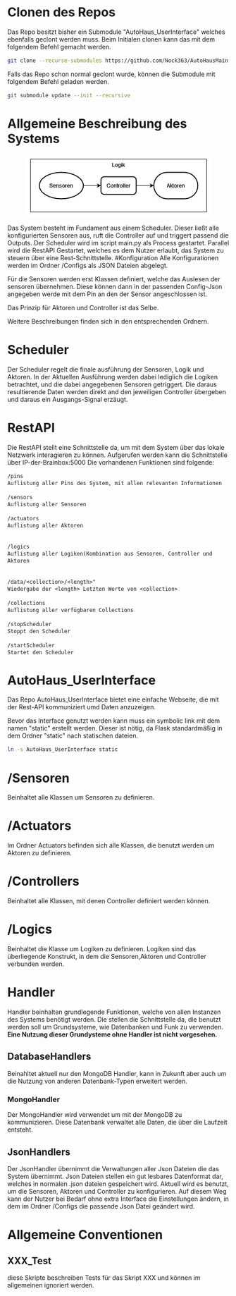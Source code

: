 # Clonen des Repos

Das Repo besitzt bisher ein Submodule "AutoHaus_UserInterface" welches ebenfalls geclont werden muss.
Beim Initialen clonen kann das mit dem folgendem Befehl gemacht werden.

```bash
git clone --recurse-submodules https://github.com/Nock363/AutoHausMain.git
```

Falls das Repo schon normal geclont wurde, können die Submodule mit folgendem Befehl geladen werden.

```bash
git submodule update --init --recursive
```



# Allgemeine Beschreibung des Systems

<p align="center">
  <img src="misc/BaseAufbau.jpg" alt="Sublime's custom image"/>
</p>


Das System besteht im Fundament aus einem Scheduler. Dieser ließt alle konfigurierten Sensoren aus, ruft die Controller auf und triggert passend die Outputs. Der Scheduler wird im script main.py als Process gestartet. Parallel wird die RestAPI Gestartet, welches es dem Nutzer erlaubt, das System zu steuern über eine Rest-Schnittstelle.
#Konfiguration
Alle Konfigurationen werden im Ordner /Configs als JSON Dateien abgelegt.

Für die Sensoren werden erst Klassen definiert, welche das Auslesen der sensoren übernehmen. Diese können dann in der passenden Config-Json angegeben werde mit dem Pin an den der Sensor angeschlossen ist.

Das Prinzip für Aktoren und Controller ist das Selbe.

Weitere Beschreibungen finden sich in den entsprechenden Ordnern.


# Scheduler

Der Scheduler regelt die finale ausführung der Sensoren, Logik und Aktoren. In der Aktuellen Ausführung werden dabei lediglich die Logiken betrachtet, und die dabei angegebenen Sensoren getriggert.
Die daraus resultierende Daten werden direkt and den jeweiligen Controller übergeben und daraus ein Ausgangs-Signal erzäugt.

# RestAPI

Die RestAPI stellt eine Schnittstelle da, um mit dem System über das lokale Netzwerk interagieren zu können. Aufgerufen werden kann die Schnittstelle über IP-der-Brainbox:5000 Die vorhandenen Funktionen sind folgende:

    /pins
    Auflistung aller Pins des System, mit allen relevanten Informationen

    /sensors
    Auflistung aller Sensoren

    /actuators
    Auflistung aller Aktoren


    /logics
    Auflistung aller Logiken(Kombination aus Sensoren, Controller und Aktoren


    /data/<collection>/<length>"
    Wiedergabe der <length> Letzten Werte von <collection>

    /collections
    Auflistung aller verfügbaren Collections

    /stopScheduler
    Stoppt den Scheduler

    /startScheduler
    Startet den Scheduler       


# AutoHaus_UserInterface

Das Repo AutoHaus_UserInterface bietet eine einfache Webseite, die mit der Rest-API kommuniziert umd Daten anzuzeigen.

Bevor das Interface genutzt werden kann muss ein symbolic link mit dem namen "static" erstellt werden. Dieser ist nötig, da Flask standardmäßig in dem Ordner "static" nach statischen dateien.

```bash
ln -s AutoHaus_UserInterface static
```

# /Sensoren
Beinhaltet alle Klassen um Sensoren zu definieren.

# /Actuators
Im Ordner Actuators befinden sich alle Klassen, die benutzt werden um Aktoren zu definieren.

# /Controllers
Beinhaltet alle Klassen, mit denen Controller definiert werden können.

# /Logics
Beinhaltet die Klasse um Logiken zu definieren. Logiken sind das überliegende Konstrukt, in dem  die Sensoren,Aktoren und Controller verbunden werden.

# Handler
Handler beinhalten grundlegende Funktionen, welche von allen Instanzen des Systems benötigt werden. Die stellen die Schnittstelle da, die benutzt werden soll um Grundsysteme, wie Datenbanken und Funk zu verwenden. **Eine Nutzung dieser Grundysteme ohne Handler ist nicht vorgesehen.**

## DatabaseHandlers

Beinahltet aktuell nur den MongoDB Handler, kann in Zukunft aber auch um die Nutzung von anderen Datenbank-Typen erweitert werden.

### MongoHandler

Der MongoHandler wird verwendet um mit der MongoDB zu kommunizieren. Diese Datenbank verwaltet alle Daten, die über die Laufzeit entsteht.

## JsonHandlers

Der JsonHandler übernimmt die Verwaltungen aller Json Dateien die das System übernimmt. Json Dateien stellen ein gut lesbares Datenformat dar, welches in normalen .json dateien gespeichert wird. Aktuell wird es benutzt, um die Sensoren, Aktoren und Controller zu konfigurieren. Auf diesem Weg kann der Nutzer bei Bedarf ohne extra Interface die Einstellungen ändern, in dem im Ordner /Configs die passende Json Datei geändert wird.

# Allgemeine Conventionen

## XXX_Test

diese Skripte beschreiben Tests für das Skript XXX und können im allgemeinen ignoriert werden.
